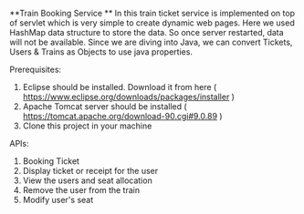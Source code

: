 **Train Booking Service **
  In this train ticket service is implemented on top of servlet which is very simple to create dynamic web pages. 
  Here we used HashMap data structure to store the data. So once server restarted, data will not be available.
  Since we are diving into Java, we can convert Tickets, Users & Trains as Objects to use java properties.


Prerequisites:
  1. Eclipse should be installed. Download it from here ( https://www.eclipse.org/downloads/packages/installer )  
  2. Apache Tomcat server should be installed ( https://tomcat.apache.org/download-90.cgi#9.0.89 )
  3. Clone this project in your machine


APIs:
1. Booking Ticket
2. Display ticket or receipt for the user
3. View the users and seat allocation
4. Remove the user from the train
5. Modify user's seat

